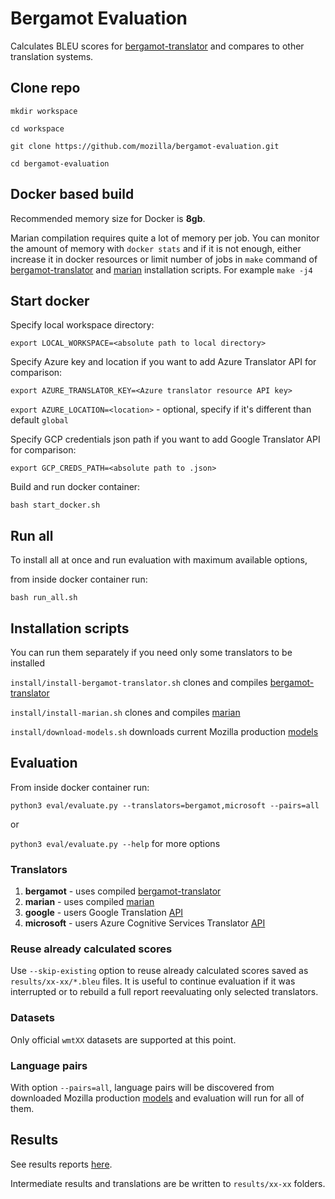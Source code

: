 # Bergamot Evaluation

Calculates BLEU scores for [bergamot-translator](https://github.com/mozilla/bergamot-translator) and compares to other translation systems.


## Clone repo

```
mkdir workspace

cd workspace

git clone https://github.com/mozilla/bergamot-evaluation.git

cd bergamot-evaluation

```

## Docker based build
Recommended memory size for Docker is **8gb**.

Marian compilation requires quite a lot of memory per job.
You can monitor the amount of memory with `docker stats` and if it is not enough, 
either increase it in docker resources or limit number of jobs in `make` command
of [bergamot-translator](install/install-bergamot-translator.sh) and
[marian](install/install-marian.sh) installation scripts.
For example
`make -j4`


## Start docker

Specify local workspace directory:

`export LOCAL_WORKSPACE=<absolute path to local directory>`

Specify Azure key and location if you want to add Azure Translator API for comparison:

`export AZURE_TRANSLATOR_KEY=<Azure translator resource API key>`

`export AZURE_LOCATION=<location>` - optional, specify if it's different than default `global`

Specify GCP credentials json path if you want to add Google Translator API for comparison:

`export GCP_CREDS_PATH=<absolute path to .json>`

Build and run docker container:

`bash start_docker.sh`

## Run all

To install all at once and run evaluation with maximum available options,

from inside docker container run:

`bash run_all.sh`


## Installation scripts

You can run them separately if you need only some translators to be installed

`install/install-bergamot-translator.sh` clones and compiles [bergamot-translator](https://github.com/mozilla/bergamot-translator)

`install/install-marian.sh` clones and compiles [marian](https://github.com/marian-nmt/marian-dev)

`install/download-models.sh` downloads current Mozilla production [models](https://github.com/mozilla-applied-ml/bergamot-models/prod)



## Evaluation

From inside docker container run:


`python3 eval/evaluate.py --translators=bergamot,microsoft --pairs=all`

or 

`python3 eval/evaluate.py --help` for more options

### Translators

1. **bergamot** - uses compiled  [bergamot-translator](https://github.com/mozilla/bergamot-translator) 
2. **marian** - uses compiled [marian](https://github.com/marian-nmt/marian-dev)
3. **google** - users Google Translation [API](https://cloud.google.com/translate)
4. **microsoft** - users Azure Cognitive Services Translator [API](https://azure.microsoft.com/en-us/services/cognitive-services/translator/)

### Reuse already calculated scores

Use `--skip-existing` option to reuse already calculated scores saved as `results/xx-xx/*.bleu` files.
It is useful to continue evaluation if it was interrupted 
or to rebuild a full report reevaluating only selected translators.

### Datasets

Only official `wmtXX` datasets are supported at this point.

### Language pairs

With option `--pairs=all`, language pairs will be discovered 
from downloaded Mozilla production [models](https://github.com/mozilla-applied-ml/bergamot-models/prod) 
and evaluation will run for all of them.


## Results

See results reports [here](results/results.md).

Intermediate results and translations are be written to `results/xx-xx` folders.